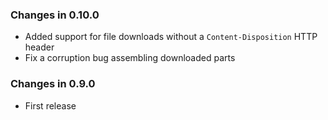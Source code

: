 ### Changes in 0.10.0

- Added support for file downloads without a `Content-Disposition` HTTP header
- Fix a corruption bug assembling downloaded parts

### Changes in 0.9.0

- First release
